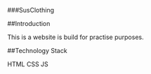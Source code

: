 ###SusClothing

##Introduction 

This is a website is build for practise purposes.

##Technology Stack

HTML CSS JS
